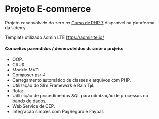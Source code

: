 # Projeto E-commerce

Projeto desenvolvido do zero no [Curso de PHP 7](https://www.udemy.com/curso-completo-de-php-7/) disponível na plataforma da Udemy.

Template utilizado Admin LTE https://adminlte.io/ 


#### Conceitos parendidos / desenvolvidos durante o projeto:

* OOP.
* CRUD.
* Modelo MVC.
* Composer psr-4
* Carregamento automático de classes e arquivos com PHP.
* Utilização do Slim Framework e Rain Tpl.
* Rotas.
* Utilização de procedimentos SQL para otimização de processos no bando de dados.
* Web Service de CEP.
* Integração simples com PagSeguro e Paypal.

